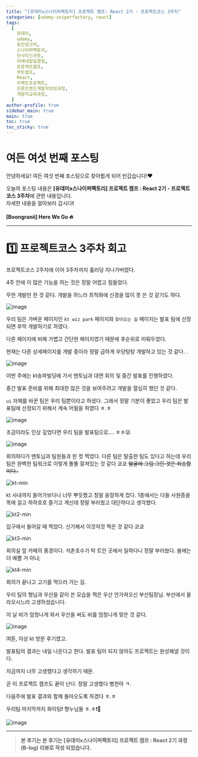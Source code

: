 ```yaml
---
title: "[유데미x스나이퍼팩토리] 프로젝트 캠프: React 2기 - 프로젝트코스 3주차"
categories: [udemy-sniperfactory, react]
tags:
  [
    유데미,
    udemy,
    웅진씽크빅,
    스나이퍼팩토리,
    인사이드아웃,
    미래내일일경험,
    프로젝트캠프,
    부트캠프,
    React,
    리액트프로젝트,
    프론트엔드개발자양성과정,
    개발자교육과정,
  ]
author-profile: true
sidebar_main: true
main: true
toc: true
toc_sticky: true
---
```


# 여든 여섯 번째 포스팅

안녕하세요! 여든 여섯 번째 포스팅으로 찾아뵙게 되어 반갑습니다!♥

오늘의 포스팅 내용은 **[유데미x스나이퍼팩토리] 프로젝트 캠프 : React 2기 - 프로젝트코스 3주차**에 관한 내용입니다. <br/>
자세한 내용을 알아보러 갑시다❗️

**[Boongranii] Here We Go 🔥**

---

# 1️⃣ 프로젝트코스 3주차 회고

프로젝트코스 2주차에 이어 3주차까지 훌러덩 지나가버렸다.

4주 안에 이 많은 기능을 하는 것은 정말 어렵고 힘들었다.

무한 개발만 한 것 같다. 개발을 하느라 최적화에 신경을 많이 못 쓴 것 같기도 하다.

![image](https://github.com/user-attachments/assets/dc089297-8cc4-4263-b9ee-6fd9a5c4c173)

우리 팀은 가벼운 페이지인 `kt wiz park` 페이지와 `찾아오는 길` 페이지는 발표 팀에 선정되면 후딱 개발하기로 하였다.

다른 페이지에 비해 가볍고 간단한 페이지였기 때문에 후순위로 미뤄두었다.

현재는 다른 상세페이지를 개발 중이라 정말 급하게 우당탕탕 개발하고 있는 것 같다. .

![image](https://github.com/user-attachments/assets/06e3cc44-4fbf-42d0-b716-2be6a48e6408)

이번 주에는 kt송파빌딩에 가서 멘토님과 대면 회의 및 중간 발표를 진행하였다.

중간 발표 준비를 위해 최대한 많은 것을 보여주려고 개발을 열심히 했던 것 같다.

`ui` 자체를 바꾼 팀은 우리 팀뿐이라고 하셨다. 그래서 정말 기분이 좋았고 우리 팀은 발표팀에 선정되기 위해서 계속 어필을 하였다 ㅎ.ㅎ

![image](https://github.com/user-attachments/assets/eab54bea-ab9b-4805-bfcc-03f49c022d89)

조금이라도 인상 깊었다면 우리 팀을 발표팀으로.... ㅎㅎ😜

![image](https://github.com/user-attachments/assets/be393947-6371-4a02-b016-0d4106fdc76a)

회의하다가 멘토님과 팀원들과 한 컷 찍었다. 다른 팀은 탈출한 팀도 있다고 하는데 우리 팀은 완벽한 팀워크로 이렇게 똘똘 뭉쳐있는 것 같다 쿄쿄
~~얼굴에 그림 그린 것은 죄송함미다..~~

![kt-min](https://github.com/user-attachments/assets/f9ee6ba8-e28d-4de3-90e6-4a92f446fd88)

kt 사내까지 들어가보다니 너무 뿌듯했고 정말 웅장하게 컸다. 1층에서는 다들 사원증을 목에 걸고 하하호호 즐기고 계신데 정말 부러웠고 대단하다고 생각했다.

![kt2-min](https://github.com/user-attachments/assets/5850823e-98a9-40c7-bcdd-441027336cda)

입구에서 들어갈 때 찍었다. 신기해서 이것저것 찍은 것 같다 쿄쿄

![kt3-min](https://github.com/user-attachments/assets/41475aba-d811-4d9c-92a6-298705b67f23)

회의실 앞 카페의 풍경이다. 석촌호수가 탁 트인 곳에서 일하다니 정말 부러웠다. 봄에는 더 예쁠 거 아냐;

![kt4-min](https://github.com/user-attachments/assets/96c76b3c-f238-43ac-8cae-4be7eebfcd73)

회의가 끝나고 고기를 먹으러 가는 길.

우리 팀의 형님과 우산을 같이 쓴 모습을 찍은 우산 안가져오신 부산팀장님. 부산에서 올라오시느라 고생하셨습니다.

이 날 비가 엄청나게 와서 우산을 써도 비를 엄청나게 맞은 것 같다.

![image](https://github.com/user-attachments/assets/ec254b5a-aa01-4b88-b0a3-a181e7235d4d)

여튼, 이상 kt 방문 후기였고.

발표팀의 결과는 내일 나온다고 한다. 발표 팀이 되지 않아도 프로젝트는 완성해낼 것이다.

지금까지 너무 고생했다고 생각하기 때문.

곧 이 프로젝트 캠프도 끝이 난다. 정말 고생했다 병찬아 ㅋ.

다음주에 발표 결과와 함께 돌아오도록 하겠다 ㅎ.ㅎ

우리팀 마지막까지 화이팅❗️ 형누님들 ㅎ.ㅎ❗️🌟

![image](https://github.com/user-attachments/assets/3528ec3f-0278-40ed-b2dc-9b6e6af22f0c)

---

> **본 후기는 본 후기는 [유데미x스나이퍼팩토리] 프로젝트 캠프 : React 2기 과정(B-log) 리뷰로 작성 되었습니다.**
